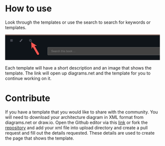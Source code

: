 # How to use

Look through the templates or use the search to search for keywords or templates.

![Search](image.png)

Each template will have a short description and an image that shows the template. The link will open up diagrams.net and the template for you to continue working on it.

# Contribute

If you have a template that you would like to share with the community. You will need to download your architecture diagram in XML format from diagrams.net or draw.io. Open the Github editor via this [link](https://github.dev/rsletta/sap_btp_icons_drawio_lib) or fork the [repository](https://github.com/rsletta/sap_btp_icons_drawio_lib) and add your xml file into upload directory and create a pull request and fill out the details requested. These details are used to create the page that shows the template.
